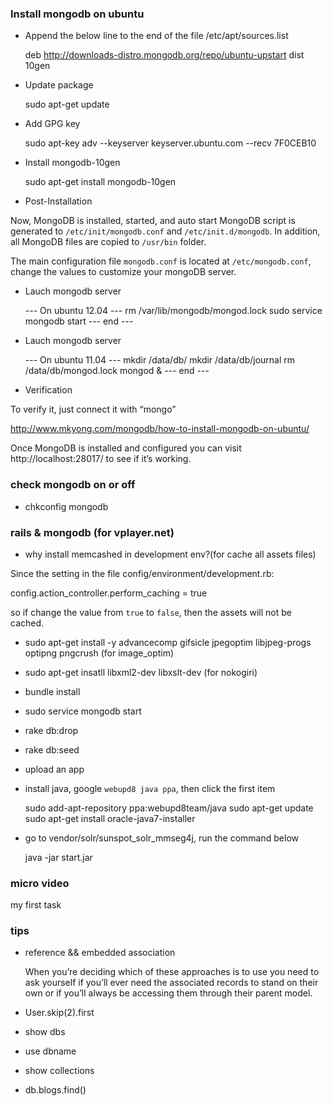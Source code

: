 ### Install mongodb on ubuntu

* Append the below line to the end of the file /etc/apt/sources.list
    
    deb http://downloads-distro.mongodb.org/repo/ubuntu-upstart dist 10gen

* Update package

    sudo apt-get update

* Add GPG key

    sudo apt-key adv --keyserver keyserver.ubuntu.com --recv 7F0CEB10

* Install mongodb-10gen

    sudo apt-get install mongodb-10gen

* Post-Installation

Now, MongoDB is installed, started, and auto start MongoDB script is
generated to `/etc/init/mongodb.conf` and `/etc/init.d/mongodb`. In addition, all
MongoDB files are copied to `/usr/bin` folder.

The main configuration file `mongodb.conf` is located at `/etc/mongodb.conf`, 
change the values to customize your mongoDB server.

* Lauch mongodb server

    --- On ubuntu 12.04 ---
    rm /var/lib/mongodb/mongod.lock
    sudo service mongodb start
    --- end ---

* Lauch mongodb server

    --- On ubuntu 11.04 ---
    mkdir /data/db/
    mkdir /data/db/journal
    rm  /data/db/mongod.lock
    mongod &
    --- end ---

* Verification

To verify it, just connect it with “mongo”

<http://www.mkyong.com/mongodb/how-to-install-mongodb-on-ubuntu/>

Once MongoDB is installed and configured you can visit http://localhost:28017/
to see if it’s working.

### check mongodb on or off

* chkconfig mongodb

### rails & mongodb (for vplayer.net)

* why install memcashed in development env?(for cache all assets files)

Since the setting in the file config/environment/development.rb:

  config.action_controller.perform_caching = true

so if change the value from `true` to `false`, then the assets will not be cached.

* sudo apt-get install -y advancecomp gifsicle jpegoptim libjpeg-progs optipng pngcrush (for image_optim)
* sudo apt-get insatll libxml2-dev libxslt-dev (for nokogiri)
* bundle install
* sudo service mongodb start
* rake db:drop
* rake db:seed
* upload an app

* install java, google `webupd8 java ppa`, then click the first item

  sudo add-apt-repository ppa:webupd8team/java
  sudo apt-get update
  sudo apt-get install oracle-java7-installer

* go to vendor/solr/sunspot_solr_mmseg4j, run the command below

  java -jar start.jar

### micro video

  my first task

### tips

* reference && embedded association

    When you’re deciding which of these approaches is to use you need to ask
    yourself if you’ll ever need the associated records to stand on their own
    or if you’ll always be accessing them through their parent model. 

* User.skip(2).first

* show dbs

* use dbname

* show collections

* db.blogs.find()
